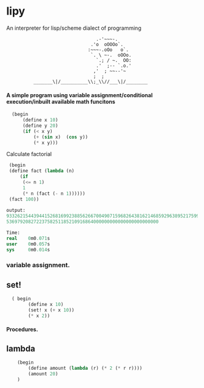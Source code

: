 # lipy
An interpreter for lisp/scheme dialect of programming
```
                                 .-'~~~-.
                               .'o  oOOOo`.
                              :~~~-.oOo   o`.
                               `. \ ~-.  oOOo.
                                 `.; / ~.  OO:
                                 .'  ;-- `.o.'
                                ,'  ; ~~--'~
                                ;  ;
          _______\|/__________\\;_\\//___\|/________
```

#### A simple program using variable assignment/conditional execution/inbuilt available math funcitons
```lisp
  (begin 
      (define x 10) 
      (define y 20)
      (if (< x y)
          (+ (sin x)  (cos y))
          (* x y)))
  ```
  Calculate factorial
  ```lisp
   (begin 
   (define fact (lambda (n) 
       (if 
        (<= n 1) 
        1 
        (* n (fact (- n 1))))))
   (fact 100))
   
output:
933262154439441526816992388562667004907159682643816214685929638952175999932299156089414639761565182862
53697920827223758251185210916864000000000000000000000000

Time:
real    0m0.071s
user    0m0.057s
sys     0m0.014s

```

### variable assignment.
## set!
```lisp
  ( begin
        (define x 10)
        (set! x (+ x 10))
        (* x 2))
```
#### Procedures.
## lambda
```lisp
    (begin 
        (define amount (lambda (r) (* 2 (* r r))))
        (amount 20)
    )
```
